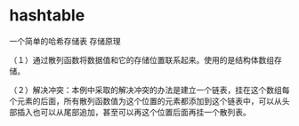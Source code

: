 # hashtable
一个简单的哈希存储表
存储原理

（１）通过散列函数将数据值和它的存储位置联系起来。使用的是结构体数组存储。

（２）解决冲突：本例中采取的解决冲突的办法是建立一个链表，挂在这个数组每个元素的后面，所有散列函数值为这个位置的元素都添加到这个链表中，可以从头部插入也可以从尾部追加，甚至可以再这个位置后面再挂一个散列表。

